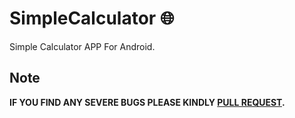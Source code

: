 # SimpleCalculator :globe_with_meridians:

Simple Calculator APP For Android.

Note
-------

**IF YOU FIND ANY SEVERE BUGS PLEASE KINDLY [PULL REQUEST](https://github.com/mrmohim/WarOfWord/pulls).**

